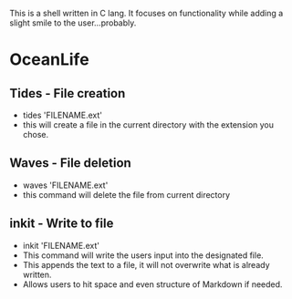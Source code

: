 This is a shell written in C lang.
It focuses on functionality while adding a slight smile to the user...probably.

# OceanLife

## Tides - File creation

- tides 'FILENAME.ext'
- this will create a file in the current directory with the extension you chose.

## Waves - File deletion

- waves 'FILENAME.ext'
- this command will delete the file from current directory

## inkit - Write to file

- inkit 'FILENAME.ext'
- This command will write the users input into the designated file.
- This appends the text to a file, it will not overwrite what is already written.
- Allows users to hit space and even structure of Markdown if needed.
